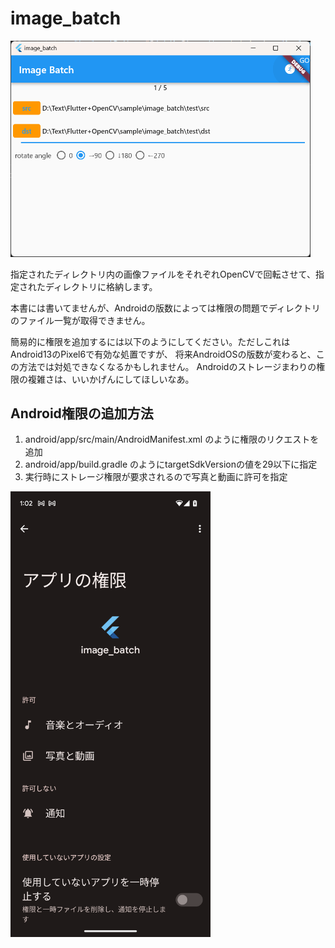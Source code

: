 # image_batch

<img src="../pic/image_batch02.png" width=480/>

指定されたディレクトリ内の画像ファイルをそれぞれOpenCVで回転させて、指定されたディレクトリに格納します。

本書には書いてませんが、Androidの版数によっては権限の問題でディレクトリのファイル一覧が取得できません。

簡易的に権限を追加するには以下のようにしてください。ただしこれはAndroid13のPixel6で有効な処置ですが、
将来AndroidOSの版数が変わると、この方法では対処できなくなるかもしれません。
Androidのストレージまわりの権限の複雑さは、いいかげんにしてほしいなあ。

## Android権限の追加方法

1. android/app/src/main/AndroidManifest.xml のように権限のリクエストを追加
2. android/app/build.gradle のようにtargetSdkVersionの値を29以下に指定
3. 実行時にストレージ権限が要求されるので写真と動画に許可を指定

<img src="../pic/permission.png" width=320/>